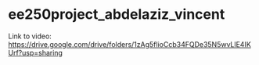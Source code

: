# ee250project_abdelaziz_vincent

Link to video:
https://drive.google.com/drive/folders/1zAg5flioCcb34FQDe35N5wvLlE4IKUrf?usp=sharing

